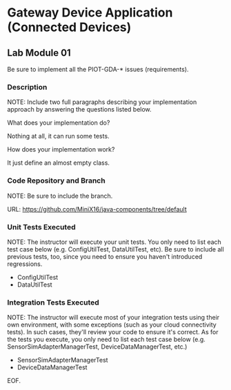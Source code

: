# Gateway Device Application (Connected Devices)

## Lab Module 01

Be sure to implement all the PIOT-GDA-* issues (requirements).

### Description

NOTE: Include two full paragraphs describing your implementation approach by answering the questions listed below.

What does your implementation do?

Nothing at all, it can run some tests.

How does your implementation work?

It just define an almost empty class.

### Code Repository and Branch

NOTE: Be sure to include the branch.

URL: https://github.com/MiniX16/java-components/tree/default


### Unit Tests Executed

NOTE: The instructor will execute your unit tests. You only need to list each test case below
(e.g. ConfigUtilTest, DataUtilTest, etc). Be sure to include all previous tests, too,
since you need to ensure you haven't introduced regressions.

-  ConfigUtilTest 
-  DataUtilTest

### Integration Tests Executed

NOTE: The instructor will execute most of your integration tests using their own environment, with
some exceptions (such as your cloud connectivity tests). In such cases, they'll review
your code to ensure it's correct. As for the tests you execute, you only need to list each
test case below (e.g. SensorSimAdapterManagerTest, DeviceDataManagerTest, etc.)

-  SensorSimAdapterManagerTest
-  DeviceDataManagerTest

EOF.
